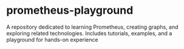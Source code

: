 # prometheus-playground
A repository dedicated to learning Prometheus, creating graphs, and exploring related technologies. Includes tutorials, examples, and a playground for hands-on experience
